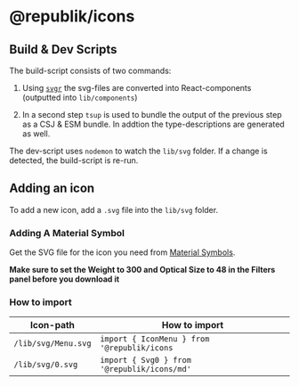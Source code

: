 # @republik/icons

## Build & Dev Scripts

The build-script consists of two commands:

1. Using [`svgr`](https://react-svgr.com/) the svg-files are converted into React-components (outputted into `lib/components`)

2. In a second step `tsup` is used to bundle the output of the previous step as a CSJ & ESM bundle. In addtion the type-descriptions are generated as well.

The dev-script uses `nodemon` to watch the `lib/svg` folder. If a change is detected, the build-script is re-run.

## Adding an icon

To add a new icon, add a `.svg` file into the `lib/svg` folder.

### Adding A Material Symbol

Get the SVG file for the icon you need from [Material Symbols](https://fonts.google.com/icons?icon.set=Material+Symbols).

**Make sure to set the Weight to 300 and Optical Size to 48 in the Filters panel before you download it**

### How to import

| Icon-path           | How to import                               |
| ------------------- | ------------------------------------------- |
| `/lib/svg/Menu.svg` | `import { IconMenu } from '@republik/icons` |
| `/lib/svg/0.svg`    | `import { Svg0 } from '@republik/icons/md'` |
